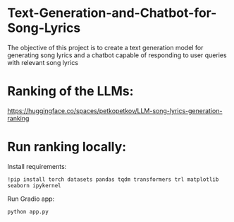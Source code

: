 # Text-Generation-and-Chatbot-for-Song-Lyrics
The objective of this project is to create a text generation model for generating song lyrics and a chatbot capable of responding to user queries with relevant song lyrics

# Ranking of the LLMs:

https://huggingface.co/spaces/petkopetkov/LLM-song-lyrics-generation-ranking

# Run ranking locally:

Install requirements:

```
!pip install torch datasets pandas tqdm transformers trl matplotlib seaborn ipykernel
```

Run Gradio app:

```
python app.py
```